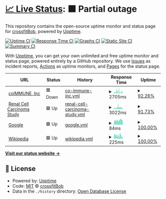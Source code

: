 # [📈 Live Status](https://crossfitBob.github.io/special-octo-journey): <!--live status--> **🟧 Partial outage**

This repository contains the open-source uptime monitor and status page for [crossfitBob](https://crossfitBob.github.io/special-octo-journey), powered by [Upptime](https://github.com/upptime/upptime).

[![Uptime CI](https://github.com/crossfitBob/special-octo-journey/workflows/Uptime%20CI/badge.svg)](https://github.com/crossfitBob/special-octo-journey/actions?query=workflow%3A%22Uptime+CI%22)
[![Response Time CI](https://github.com/crossfitBob/special-octo-journey/workflows/Response%20Time%20CI/badge.svg)](https://github.com/crossfitBob/special-octo-journey/actions?query=workflow%3A%22Response+Time+CI%22)
[![Graphs CI](https://github.com/crossfitBob/special-octo-journey/workflows/Graphs%20CI/badge.svg)](https://github.com/crossfitBob/special-octo-journey/actions?query=workflow%3A%22Graphs+CI%22)
[![Static Site CI](https://github.com/crossfitBob/special-octo-journey/workflows/Static%20Site%20CI/badge.svg)](https://github.com/crossfitBob/special-octo-journey/actions?query=workflow%3A%22Static+Site+CI%22)
[![Summary CI](https://github.com/crossfitBob/special-octo-journey/workflows/Summary%20CI/badge.svg)](https://github.com/crossfitBob/special-octo-journey/actions?query=workflow%3A%22Summary+CI%22)

With [Upptime](https://upptime.js.org), you can get your own unlimited and free uptime monitor and status page, powered entirely by a GitHub repository. We use [Issues](https://github.com/crossfitBob/special-octo-journey/issues) as incident reports, [Actions](https://github.com/crossfitBob/special-octo-journey/actions) as uptime monitors, and [Pages](https://crossfitBob.github.io/special-octo-journey) for the status page.

<!--start: status pages-->
<!-- This summary is generated by Upptime (https://github.com/upptime/upptime) -->
<!-- Do not edit this manually, your changes will be overwritten -->
<!-- prettier-ignore -->
| URL | Status | History | Response Time | Uptime |
| --- | ------ | ------- | ------------- | ------ |
| <img alt="" src="https://icons.duckduckgo.com/ip3/www.coimmune.com.ico" height="13"> [coIMMUNE, Inc](https://www.coimmune.com) | 🟥 Down | [co-immune-inc.yml](https://github.com/crossfitBob/special-octo-journey/commits/HEAD/history/co-immune-inc.yml) | <details><summary><img alt="Response time graph" src="./graphs/co-immune-inc/response-time-week.png" height="20"> 2705ms</summary><br><a href="https://crossfitBob.github.io/special-octo-journey/history/co-immune-inc"><img alt="Response time 2705" src="https://img.shields.io/endpoint?url=https%3A%2F%2Fraw.githubusercontent.com%2FcrossfitBob%2Fspecial-octo-journey%2FHEAD%2Fapi%2Fco-immune-inc%2Fresponse-time.json"></a><br><a href="https://crossfitBob.github.io/special-octo-journey/history/co-immune-inc"><img alt="24-hour response time 1692" src="https://img.shields.io/endpoint?url=https%3A%2F%2Fraw.githubusercontent.com%2FcrossfitBob%2Fspecial-octo-journey%2FHEAD%2Fapi%2Fco-immune-inc%2Fresponse-time-day.json"></a><br><a href="https://crossfitBob.github.io/special-octo-journey/history/co-immune-inc"><img alt="7-day response time 2705" src="https://img.shields.io/endpoint?url=https%3A%2F%2Fraw.githubusercontent.com%2FcrossfitBob%2Fspecial-octo-journey%2FHEAD%2Fapi%2Fco-immune-inc%2Fresponse-time-week.json"></a><br><a href="https://crossfitBob.github.io/special-octo-journey/history/co-immune-inc"><img alt="30-day response time 2705" src="https://img.shields.io/endpoint?url=https%3A%2F%2Fraw.githubusercontent.com%2FcrossfitBob%2Fspecial-octo-journey%2FHEAD%2Fapi%2Fco-immune-inc%2Fresponse-time-month.json"></a><br><a href="https://crossfitBob.github.io/special-octo-journey/history/co-immune-inc"><img alt="1-year response time 2705" src="https://img.shields.io/endpoint?url=https%3A%2F%2Fraw.githubusercontent.com%2FcrossfitBob%2Fspecial-octo-journey%2FHEAD%2Fapi%2Fco-immune-inc%2Fresponse-time-year.json"></a></details> | <details><summary><a href="https://crossfitBob.github.io/special-octo-journey/history/co-immune-inc">92.26%</a></summary><a href="https://crossfitBob.github.io/special-octo-journey/history/co-immune-inc"><img alt="All-time uptime 92.26%" src="https://img.shields.io/endpoint?url=https%3A%2F%2Fraw.githubusercontent.com%2FcrossfitBob%2Fspecial-octo-journey%2FHEAD%2Fapi%2Fco-immune-inc%2Fuptime.json"></a><br><a href="https://crossfitBob.github.io/special-octo-journey/history/co-immune-inc"><img alt="24-hour uptime 99.96%" src="https://img.shields.io/endpoint?url=https%3A%2F%2Fraw.githubusercontent.com%2FcrossfitBob%2Fspecial-octo-journey%2FHEAD%2Fapi%2Fco-immune-inc%2Fuptime-day.json"></a><br><a href="https://crossfitBob.github.io/special-octo-journey/history/co-immune-inc"><img alt="7-day uptime 92.26%" src="https://img.shields.io/endpoint?url=https%3A%2F%2Fraw.githubusercontent.com%2FcrossfitBob%2Fspecial-octo-journey%2FHEAD%2Fapi%2Fco-immune-inc%2Fuptime-week.json"></a><br><a href="https://crossfitBob.github.io/special-octo-journey/history/co-immune-inc"><img alt="30-day uptime 92.26%" src="https://img.shields.io/endpoint?url=https%3A%2F%2Fraw.githubusercontent.com%2FcrossfitBob%2Fspecial-octo-journey%2FHEAD%2Fapi%2Fco-immune-inc%2Fuptime-month.json"></a><br><a href="https://crossfitBob.github.io/special-octo-journey/history/co-immune-inc"><img alt="1-year uptime 92.26%" src="https://img.shields.io/endpoint?url=https%3A%2F%2Fraw.githubusercontent.com%2FcrossfitBob%2Fspecial-octo-journey%2FHEAD%2Fapi%2Fco-immune-inc%2Fuptime-year.json"></a></details>
| <img alt="" src="https://icons.duckduckgo.com/ip3/renalcellcarcinomastudy.com.ico" height="13"> [Renal Cell Carcinoma Study](https://renalcellcarcinomastudy.com) | 🟩 Up | [renal-cell-carcinoma-study.yml](https://github.com/crossfitBob/special-octo-journey/commits/HEAD/history/renal-cell-carcinoma-study.yml) | <details><summary><img alt="Response time graph" src="./graphs/renal-cell-carcinoma-study/response-time-week.png" height="20"> 3022ms</summary><br><a href="https://crossfitBob.github.io/special-octo-journey/history/renal-cell-carcinoma-study"><img alt="Response time 3022" src="https://img.shields.io/endpoint?url=https%3A%2F%2Fraw.githubusercontent.com%2FcrossfitBob%2Fspecial-octo-journey%2FHEAD%2Fapi%2Frenal-cell-carcinoma-study%2Fresponse-time.json"></a><br><a href="https://crossfitBob.github.io/special-octo-journey/history/renal-cell-carcinoma-study"><img alt="24-hour response time 865" src="https://img.shields.io/endpoint?url=https%3A%2F%2Fraw.githubusercontent.com%2FcrossfitBob%2Fspecial-octo-journey%2FHEAD%2Fapi%2Frenal-cell-carcinoma-study%2Fresponse-time-day.json"></a><br><a href="https://crossfitBob.github.io/special-octo-journey/history/renal-cell-carcinoma-study"><img alt="7-day response time 3022" src="https://img.shields.io/endpoint?url=https%3A%2F%2Fraw.githubusercontent.com%2FcrossfitBob%2Fspecial-octo-journey%2FHEAD%2Fapi%2Frenal-cell-carcinoma-study%2Fresponse-time-week.json"></a><br><a href="https://crossfitBob.github.io/special-octo-journey/history/renal-cell-carcinoma-study"><img alt="30-day response time 3022" src="https://img.shields.io/endpoint?url=https%3A%2F%2Fraw.githubusercontent.com%2FcrossfitBob%2Fspecial-octo-journey%2FHEAD%2Fapi%2Frenal-cell-carcinoma-study%2Fresponse-time-month.json"></a><br><a href="https://crossfitBob.github.io/special-octo-journey/history/renal-cell-carcinoma-study"><img alt="1-year response time 3022" src="https://img.shields.io/endpoint?url=https%3A%2F%2Fraw.githubusercontent.com%2FcrossfitBob%2Fspecial-octo-journey%2FHEAD%2Fapi%2Frenal-cell-carcinoma-study%2Fresponse-time-year.json"></a></details> | <details><summary><a href="https://crossfitBob.github.io/special-octo-journey/history/renal-cell-carcinoma-study">91.73%</a></summary><a href="https://crossfitBob.github.io/special-octo-journey/history/renal-cell-carcinoma-study"><img alt="All-time uptime 91.73%" src="https://img.shields.io/endpoint?url=https%3A%2F%2Fraw.githubusercontent.com%2FcrossfitBob%2Fspecial-octo-journey%2FHEAD%2Fapi%2Frenal-cell-carcinoma-study%2Fuptime.json"></a><br><a href="https://crossfitBob.github.io/special-octo-journey/history/renal-cell-carcinoma-study"><img alt="24-hour uptime 100.00%" src="https://img.shields.io/endpoint?url=https%3A%2F%2Fraw.githubusercontent.com%2FcrossfitBob%2Fspecial-octo-journey%2FHEAD%2Fapi%2Frenal-cell-carcinoma-study%2Fuptime-day.json"></a><br><a href="https://crossfitBob.github.io/special-octo-journey/history/renal-cell-carcinoma-study"><img alt="7-day uptime 91.73%" src="https://img.shields.io/endpoint?url=https%3A%2F%2Fraw.githubusercontent.com%2FcrossfitBob%2Fspecial-octo-journey%2FHEAD%2Fapi%2Frenal-cell-carcinoma-study%2Fuptime-week.json"></a><br><a href="https://crossfitBob.github.io/special-octo-journey/history/renal-cell-carcinoma-study"><img alt="30-day uptime 91.73%" src="https://img.shields.io/endpoint?url=https%3A%2F%2Fraw.githubusercontent.com%2FcrossfitBob%2Fspecial-octo-journey%2FHEAD%2Fapi%2Frenal-cell-carcinoma-study%2Fuptime-month.json"></a><br><a href="https://crossfitBob.github.io/special-octo-journey/history/renal-cell-carcinoma-study"><img alt="1-year uptime 91.73%" src="https://img.shields.io/endpoint?url=https%3A%2F%2Fraw.githubusercontent.com%2FcrossfitBob%2Fspecial-octo-journey%2FHEAD%2Fapi%2Frenal-cell-carcinoma-study%2Fuptime-year.json"></a></details>
| <img alt="" src="https://icons.duckduckgo.com/ip3/www.google.com.ico" height="13"> [Google](https://www.google.com) | 🟩 Up | [google.yml](https://github.com/crossfitBob/special-octo-journey/commits/HEAD/history/google.yml) | <details><summary><img alt="Response time graph" src="./graphs/google/response-time-week.png" height="20"> 84ms</summary><br><a href="https://crossfitBob.github.io/special-octo-journey/history/google"><img alt="Response time 84" src="https://img.shields.io/endpoint?url=https%3A%2F%2Fraw.githubusercontent.com%2FcrossfitBob%2Fspecial-octo-journey%2FHEAD%2Fapi%2Fgoogle%2Fresponse-time.json"></a><br><a href="https://crossfitBob.github.io/special-octo-journey/history/google"><img alt="24-hour response time 64" src="https://img.shields.io/endpoint?url=https%3A%2F%2Fraw.githubusercontent.com%2FcrossfitBob%2Fspecial-octo-journey%2FHEAD%2Fapi%2Fgoogle%2Fresponse-time-day.json"></a><br><a href="https://crossfitBob.github.io/special-octo-journey/history/google"><img alt="7-day response time 84" src="https://img.shields.io/endpoint?url=https%3A%2F%2Fraw.githubusercontent.com%2FcrossfitBob%2Fspecial-octo-journey%2FHEAD%2Fapi%2Fgoogle%2Fresponse-time-week.json"></a><br><a href="https://crossfitBob.github.io/special-octo-journey/history/google"><img alt="30-day response time 84" src="https://img.shields.io/endpoint?url=https%3A%2F%2Fraw.githubusercontent.com%2FcrossfitBob%2Fspecial-octo-journey%2FHEAD%2Fapi%2Fgoogle%2Fresponse-time-month.json"></a><br><a href="https://crossfitBob.github.io/special-octo-journey/history/google"><img alt="1-year response time 84" src="https://img.shields.io/endpoint?url=https%3A%2F%2Fraw.githubusercontent.com%2FcrossfitBob%2Fspecial-octo-journey%2FHEAD%2Fapi%2Fgoogle%2Fresponse-time-year.json"></a></details> | <details><summary><a href="https://crossfitBob.github.io/special-octo-journey/history/google">100.00%</a></summary><a href="https://crossfitBob.github.io/special-octo-journey/history/google"><img alt="All-time uptime 100.00%" src="https://img.shields.io/endpoint?url=https%3A%2F%2Fraw.githubusercontent.com%2FcrossfitBob%2Fspecial-octo-journey%2FHEAD%2Fapi%2Fgoogle%2Fuptime.json"></a><br><a href="https://crossfitBob.github.io/special-octo-journey/history/google"><img alt="24-hour uptime 100.00%" src="https://img.shields.io/endpoint?url=https%3A%2F%2Fraw.githubusercontent.com%2FcrossfitBob%2Fspecial-octo-journey%2FHEAD%2Fapi%2Fgoogle%2Fuptime-day.json"></a><br><a href="https://crossfitBob.github.io/special-octo-journey/history/google"><img alt="7-day uptime 100.00%" src="https://img.shields.io/endpoint?url=https%3A%2F%2Fraw.githubusercontent.com%2FcrossfitBob%2Fspecial-octo-journey%2FHEAD%2Fapi%2Fgoogle%2Fuptime-week.json"></a><br><a href="https://crossfitBob.github.io/special-octo-journey/history/google"><img alt="30-day uptime 100.00%" src="https://img.shields.io/endpoint?url=https%3A%2F%2Fraw.githubusercontent.com%2FcrossfitBob%2Fspecial-octo-journey%2FHEAD%2Fapi%2Fgoogle%2Fuptime-month.json"></a><br><a href="https://crossfitBob.github.io/special-octo-journey/history/google"><img alt="1-year uptime 100.00%" src="https://img.shields.io/endpoint?url=https%3A%2F%2Fraw.githubusercontent.com%2FcrossfitBob%2Fspecial-octo-journey%2FHEAD%2Fapi%2Fgoogle%2Fuptime-year.json"></a></details>
| <img alt="" src="https://icons.duckduckgo.com/ip3/en.wikipedia.org.ico" height="13"> [Wikipedia](https://en.wikipedia.org) | 🟩 Up | [wikipedia.yml](https://github.com/crossfitBob/special-octo-journey/commits/HEAD/history/wikipedia.yml) | <details><summary><img alt="Response time graph" src="./graphs/wikipedia/response-time-week.png" height="20"> 225ms</summary><br><a href="https://crossfitBob.github.io/special-octo-journey/history/wikipedia"><img alt="Response time 225" src="https://img.shields.io/endpoint?url=https%3A%2F%2Fraw.githubusercontent.com%2FcrossfitBob%2Fspecial-octo-journey%2FHEAD%2Fapi%2Fwikipedia%2Fresponse-time.json"></a><br><a href="https://crossfitBob.github.io/special-octo-journey/history/wikipedia"><img alt="24-hour response time 191" src="https://img.shields.io/endpoint?url=https%3A%2F%2Fraw.githubusercontent.com%2FcrossfitBob%2Fspecial-octo-journey%2FHEAD%2Fapi%2Fwikipedia%2Fresponse-time-day.json"></a><br><a href="https://crossfitBob.github.io/special-octo-journey/history/wikipedia"><img alt="7-day response time 225" src="https://img.shields.io/endpoint?url=https%3A%2F%2Fraw.githubusercontent.com%2FcrossfitBob%2Fspecial-octo-journey%2FHEAD%2Fapi%2Fwikipedia%2Fresponse-time-week.json"></a><br><a href="https://crossfitBob.github.io/special-octo-journey/history/wikipedia"><img alt="30-day response time 225" src="https://img.shields.io/endpoint?url=https%3A%2F%2Fraw.githubusercontent.com%2FcrossfitBob%2Fspecial-octo-journey%2FHEAD%2Fapi%2Fwikipedia%2Fresponse-time-month.json"></a><br><a href="https://crossfitBob.github.io/special-octo-journey/history/wikipedia"><img alt="1-year response time 225" src="https://img.shields.io/endpoint?url=https%3A%2F%2Fraw.githubusercontent.com%2FcrossfitBob%2Fspecial-octo-journey%2FHEAD%2Fapi%2Fwikipedia%2Fresponse-time-year.json"></a></details> | <details><summary><a href="https://crossfitBob.github.io/special-octo-journey/history/wikipedia">100.00%</a></summary><a href="https://crossfitBob.github.io/special-octo-journey/history/wikipedia"><img alt="All-time uptime 100.00%" src="https://img.shields.io/endpoint?url=https%3A%2F%2Fraw.githubusercontent.com%2FcrossfitBob%2Fspecial-octo-journey%2FHEAD%2Fapi%2Fwikipedia%2Fuptime.json"></a><br><a href="https://crossfitBob.github.io/special-octo-journey/history/wikipedia"><img alt="24-hour uptime 100.00%" src="https://img.shields.io/endpoint?url=https%3A%2F%2Fraw.githubusercontent.com%2FcrossfitBob%2Fspecial-octo-journey%2FHEAD%2Fapi%2Fwikipedia%2Fuptime-day.json"></a><br><a href="https://crossfitBob.github.io/special-octo-journey/history/wikipedia"><img alt="7-day uptime 100.00%" src="https://img.shields.io/endpoint?url=https%3A%2F%2Fraw.githubusercontent.com%2FcrossfitBob%2Fspecial-octo-journey%2FHEAD%2Fapi%2Fwikipedia%2Fuptime-week.json"></a><br><a href="https://crossfitBob.github.io/special-octo-journey/history/wikipedia"><img alt="30-day uptime 100.00%" src="https://img.shields.io/endpoint?url=https%3A%2F%2Fraw.githubusercontent.com%2FcrossfitBob%2Fspecial-octo-journey%2FHEAD%2Fapi%2Fwikipedia%2Fuptime-month.json"></a><br><a href="https://crossfitBob.github.io/special-octo-journey/history/wikipedia"><img alt="1-year uptime 100.00%" src="https://img.shields.io/endpoint?url=https%3A%2F%2Fraw.githubusercontent.com%2FcrossfitBob%2Fspecial-octo-journey%2FHEAD%2Fapi%2Fwikipedia%2Fuptime-year.json"></a></details>

<!--end: status pages-->

[**Visit our status website →**](https://crossfitBob.github.io/special-octo-journey)

## 📄 License

- Powered by: [Upptime](https://github.com/upptime/upptime)
- Code: [MIT](./LICENSE) © [crossfitBob](https://crossfitBob.github.io/special-octo-journey)
- Data in the `./history` directory: [Open Database License](https://opendatacommons.org/licenses/odbl/1-0/)
